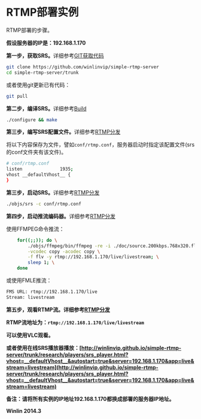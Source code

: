 # RTMP部署实例

RTMP部署的步骤。

<strong>假设服务器的IP是：192.168.1.170</strong>

<strong>第一步，获取SRS。</strong>详细参考[GIT获取代码](https://github.com/winlinvip/simple-rtmp-server/wiki/Git)

```bash
git clone https://github.com/winlinvip/simple-rtmp-server
cd simple-rtmp-server/trunk
```

或者使用git更新已有代码：

```bash
git pull
```

<strong>第二步，编译SRS。</strong>详细参考[Build](https://github.com/winlinvip/simple-rtmp-server/wiki/Build)

```bash
./configure && make
```

<strong>第三步，编写SRS配置文件。</strong>详细参考[RTMP分发](https://github.com/winlinvip/simple-rtmp-server/wiki/DeliveryRTMP)

将以下内容保存为文件，譬如`conf/rtmp.conf`，服务器启动时指定该配置文件(srs的conf文件夹有该文件)。

```bash
# conf/rtmp.conf
listen              1935;
vhost __defaultVhost__ {
}
```

<strong>第三步，启动SRS。</strong>详细参考[RTMP分发](https://github.com/winlinvip/simple-rtmp-server/wiki/DeliveryRTMP)

```bash
./objs/srs -c conf/rtmp.conf
```

<strong>第四步，启动推流编码器。</strong>详细参考[RTMP分发](https://github.com/winlinvip/simple-rtmp-server/wiki/DeliveryRTMP)

使用FFMPEG命令推流：

```bash
    for((;;)); do \
        ./objs/ffmpeg/bin/ffmpeg -re -i ./doc/source.200kbps.768x320.flv \
        -vcodec copy -acodec copy \
        -f flv -y rtmp://192.168.1.170/live/livestream; \
        sleep 1; \
    done
```

或使用FMLE推流：

```bash
FMS URL: rtmp://192.168.1.170/live
Stream: livestream
```

<strong>

<strong>第五步，观看RTMP流。</strong>详细参考[RTMP分发](https://github.com/winlinvip/simple-rtmp-server/wiki/DeliveryRTMP)

RTMP流地址为：`rtmp://192.168.1.170/live/livestream`

可以使用VLC观看。

或者使用在线SRS播放器播放：[http://winlinvip.github.io/simple-rtmp-server/trunk/research/players/srs_player.html?vhost=__defaultVhost__&autostart=true&server=192.168.1.170&app=live&stream=livestream](http://winlinvip.github.io/simple-rtmp-server/trunk/research/players/srs_player.html?vhost=__defaultVhost__&autostart=true&server=192.168.1.170&app=live&stream=livestream)

备注：请将所有实例的IP地址192.168.1.170都换成部署的服务器IP地址。

Winlin 2014.3